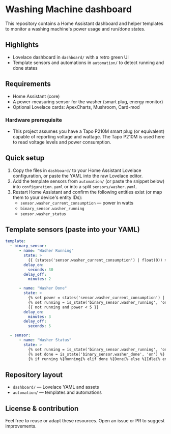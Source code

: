 # Washing Machine dashboard

This repository contains a Home Assistant dashboard and helper templates to monitor a washing machine's power usage and run/done states.

## Highlights

- Lovelace dashboard in `dashboard/` with a retro green UI
- Template sensors and automations in `automation/` to detect running and done states

## Requirements

- Home Assistant (core)
- A power-measuring sensor for the washer (smart plug, energy monitor)
- Optional Lovelace cards: ApexCharts, Mushroom, Card-mod

### Hardware prerequisite

- This project assumes you have a Tapo P210M smart plug (or equivalent) capable of reporting voltage and wattage. The Tapo P210M is used here to read voltage levels and power consumption.

## Quick setup

1. Copy the files in `dashboard/` to your Home Assistant Lovelace configuration, or paste the YAML into the raw Lovelace editor.
2. Add the template sensors from `automation/` (or paste the snippet below) into `configuration.yaml` or into a split `sensors/washer.yaml`.
3. Restart Home Assistant and confirm the following entities exist (or map them to your device's entity IDs):
   - `sensor.washer_current_consumption` — power in watts
   - `binary_sensor.washer_running`
   - `sensor.washer_status`

## Template sensors (paste into your YAML)

```yaml
template:
  - binary_sensor:
      - name: "Washer Running"
        state: >
          {{ (states('sensor.washer_current_consumption') | float(0)) > 10 }}
        delay_on:
          seconds: 30
        delay_off:
          minutes: 2

      - name: "Washer Done"
        state: >
          {% set power = states('sensor.washer_current_consumption') | float(0) %}
          {% set running = is_state('binary_sensor.washer_running', 'on') %}
          {{ not running and power < 5 }}
        delay_on:
          minutes: 3
        delay_off:
          seconds: 5

  - sensor:
      - name: "Washer Status"
        state: >
          {% set running = is_state('binary_sensor.washer_running', 'on') %}
          {% set done = is_state('binary_sensor.washer_done', 'on') %}
          {% if running %}Running{% elif done %}Done{% else %}Idle{% endif %}
```

## Repository layout

- `dashboard/` — Lovelace YAML and assets
- `automation/` — templates and automations

## License & contribution

Feel free to reuse or adapt these resources. Open an issue or PR to suggest improvements.
